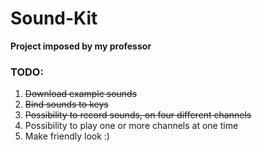 # Sound-Kit

**Project imposed by my professor**

### TODO:
1. ~~Download example sounds~~
2. ~~Bind sounds to keys~~
3. ~~Possibility to record sounds, on four different channels~~
4. Possibility to play one or more channels at one time
5. Make friendly look :)
